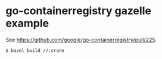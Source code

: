 # go-containerregistry gazelle example

See <https://github.com/google/go-containerregistry/pull/225>.

```
$ bazel build //:crane
```